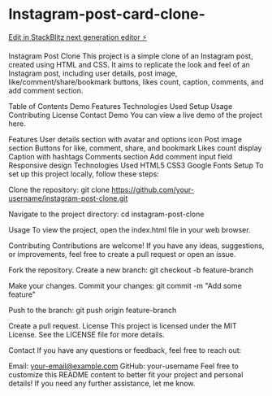 # Instagram-post-card-clone-

[Edit in StackBlitz next generation editor ⚡️](https://stackblitz.com/~/github.com/230614440-T-Ephraim/Instagram-post-card-clone-)

Instagram Post Clone
This project is a simple clone of an Instagram post, created using HTML and CSS. It aims to replicate the look and feel of an Instagram post, including user details, post image, like/comment/share/bookmark buttons, likes count, caption, comments, and add comment section.

Table of Contents
Demo
Features
Technologies Used
Setup
Usage
Contributing
License
Contact
Demo
You can view a live demo of the project here.

Features
User details section with avatar and options icon
Post image section
Buttons for like, comment, share, and bookmark
Likes count display
Caption with hashtags
Comments section
Add comment input field
Responsive design
Technologies Used
HTML5
CSS3
Google Fonts
Setup
To set up this project locally, follow these steps:

Clone the repository:
git clone https://github.com/your-username/instagram-post-clone.git

Navigate to the project directory:
cd instagram-post-clone

Usage
To view the project, open the index.html file in your web browser.

Contributing
Contributions are welcome! If you have any ideas, suggestions, or improvements, feel free to create a pull request or open an issue.

Fork the repository.
Create a new branch:
git checkout -b feature-branch

Make your changes.
Commit your changes:
git commit -m "Add some feature"

Push to the branch:
git push origin feature-branch

Create a pull request.
License
This project is licensed under the MIT License. See the LICENSE file for more details.

Contact
If you have any questions or feedback, feel free to reach out:

Email: your-email@example.com
GitHub: your-username
Feel free to customize this README content to better fit your project and personal details! If you need any further assistance, let me know.
